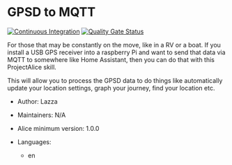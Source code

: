 # GPSD to MQTT

[![Continuous Integration](https://gitlab.com/project-alice-assistant/skills/skill_GPSDtoMQTT/badges/master/pipeline.svg)](https://gitlab.com/project-alice-assistant/skills/skill_GPSDtoMQTT/pipelines/latest) [![Quality Gate Status](https://sonarcloud.io/api/project_badges/measure?project=project-alice-assistant_skill_GPSDtoMQTT&metric=alert_status)](https://sonarcloud.io/dashboard?id=project-alice-assistant_skill_GPSDtoMQTT)

For those that may be constantly on the move, like in a RV or a boat. 
If you install a USB GPS receiver into a raspberry Pi and want to send that data via MQTT to somewhere
like Home Assistant, then you can do that with this ProjectAlice skill.

This will allow you to process the GPSD data to do things like automatically update your location settings,
graph your journey, find your location etc.

- Author: Lazza
- Maintainers: N/A
- Alice minimum version: 1.0.0
- Languages:

  - en
